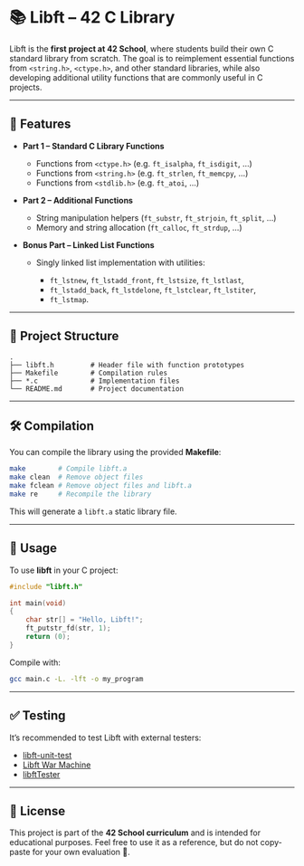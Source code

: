 # 📚 Libft – 42 C Library

Libft is the **first project at 42 School**, where students build their own C standard library from scratch.
The goal is to reimplement essential functions from `<string.h>`, `<ctype.h>`, and other standard libraries, while also developing additional utility functions that are commonly useful in C projects.

---

## 🚀 Features

* **Part 1 – Standard C Library Functions**

  * Functions from `<ctype.h>` (e.g. `ft_isalpha`, `ft_isdigit`, …)
  * Functions from `<string.h>` (e.g. `ft_strlen`, `ft_memcpy`, …)
  * Functions from `<stdlib.h>` (e.g. `ft_atoi`, …)

* **Part 2 – Additional Functions**

  * String manipulation helpers (`ft_substr`, `ft_strjoin`, `ft_split`, …)
  * Memory and string allocation (`ft_calloc`, `ft_strdup`, …)

* **Bonus Part – Linked List Functions**

  * Singly linked list implementation with utilities:

    * `ft_lstnew`, `ft_lstadd_front`, `ft_lstsize`, `ft_lstlast`,
    * `ft_lstadd_back`, `ft_lstdelone`, `ft_lstclear`, `ft_lstiter`,
    * `ft_lstmap`.

---

## 📂 Project Structure

```
.
├── libft.h         # Header file with function prototypes
├── Makefile        # Compilation rules
├── *.c             # Implementation files
└── README.md       # Project documentation
```

---

## 🛠️ Compilation

You can compile the library using the provided **Makefile**:

```sh
make        # Compile libft.a
make clean  # Remove object files
make fclean # Remove object files and libft.a
make re     # Recompile the library
```

This will generate a `libft.a` static library file.

---

## 📖 Usage

To use **libft** in your C project:

```c
#include "libft.h"

int main(void)
{
    char str[] = "Hello, Libft!";
    ft_putstr_fd(str, 1);
    return (0);
}
```

Compile with:

```sh
gcc main.c -L. -lft -o my_program
```

---

## ✅ Testing

It’s recommended to test Libft with external testers:

* [libft-unit-test](https://github.com/alelievr/libft-unit-test)
* [Libft War Machine](https://github.com/yyang42/moulitest)
* [libftTester](https://github.com/Tripouille/libftTester)

---

## 📜 License

This project is part of the **42 School curriculum** and is intended for educational purposes.
Feel free to use it as a reference, but do not copy-paste for your own evaluation 🚫.
